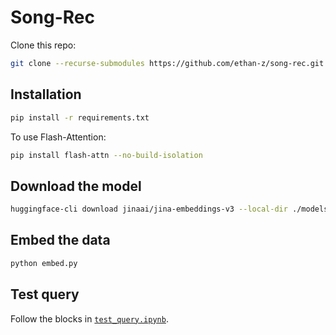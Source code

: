# Song-Rec

Clone this repo:

```bash
git clone --recurse-submodules https://github.com/ethan-z/song-rec.git
```

## Installation

```bash
pip install -r requirements.txt
```

To use Flash-Attention:

```bash
pip install flash-attn --no-build-isolation
```

## Download the model

```bash
huggingface-cli download jinaai/jina-embeddings-v3 --local-dir ./models/jina-embeddings-v3
```

## Embed the data

```bash
python embed.py
```

## Test query

Follow the blocks in [`test_query.ipynb`](./test_query.ipynb).
